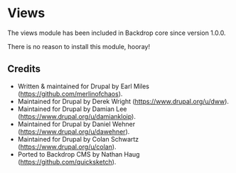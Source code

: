 Views
======================

The views module has been included in Backdrop core since version 1.0.0.

There is no reason to install this module, hooray!


Credits
-------

- Written & maintained for Drupal by Earl Miles (https://github.com/merlinofchaos).
- Maintained for Drupal by Derek Wright (https://www.drupal.org/u/dww).
- Maintained for Drupal by Damian Lee (https://www.drupal.org/u/damiankloip).
- Maintained for Drupal by Daniel Wehner (https://www.drupal.org/u/dawehner).
- Maintained for Drupal by Colan Schwartz (https://www.drupal.org/u/colan).
- Ported to Backdrop CMS by Nathan Haug (https://github.com/quicksketch).

